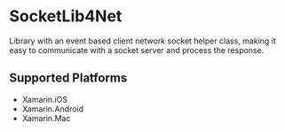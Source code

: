 SocketLib4Net
=============

Library with an event based client network socket helper class, making it easy to communicate with a socket server and process the response.

Supported Platforms
-------------------

- Xamarin.iOS
- Xamarin.Android
- Xamarin.Mac
